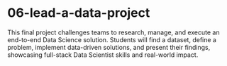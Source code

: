 # 06-lead-a-data-project
This final project challenges teams to research, manage, and execute an end-to-end Data Science solution. Students will find a dataset, define a problem, implement data-driven solutions, and present their findings, showcasing full-stack Data Scientist skills and real-world impact.
